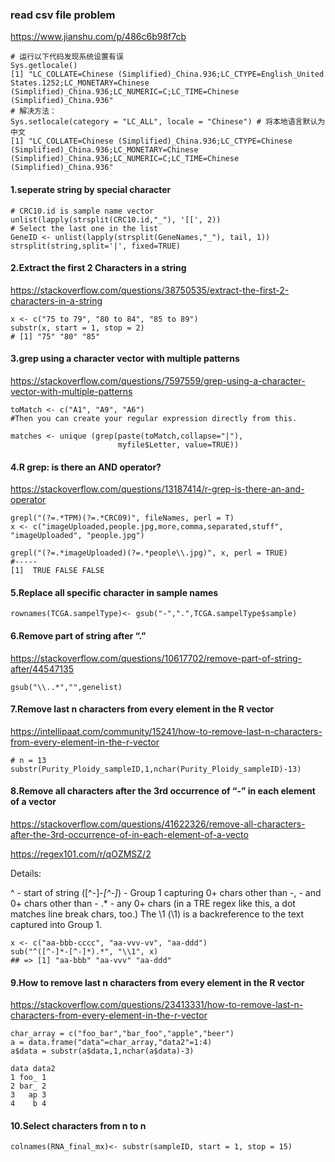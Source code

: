 ### read csv file problem
https://www.jianshu.com/p/486c6b98f7cb
```
# 运行以下代码发现系统设置有误
Sys.getlocale()
[1] "LC_COLLATE=Chinese (Simplified)_China.936;LC_CTYPE=English_United States.1252;LC_MONETARY=Chinese (Simplified)_China.936;LC_NUMERIC=C;LC_TIME=Chinese (Simplified)_China.936"
# 解决方法：
Sys.setlocale(category = "LC_ALL", locale = "Chinese") # 将本地语言默认为中文
[1] "LC_COLLATE=Chinese (Simplified)_China.936;LC_CTYPE=Chinese (Simplified)_China.936;LC_MONETARY=Chinese (Simplified)_China.936;LC_NUMERIC=C;LC_TIME=Chinese (Simplified)_China.936"
```


#### 1.seperate string by special character
```
# CRC10.id is sample name vector
unlist(lapply(strsplit(CRC10.id,"_"), '[[', 2))
# Select the last one in the list
GeneID <- unlist(lapply(strsplit(GeneNames,"_"), tail, 1))
strsplit(string,split='|', fixed=TRUE)
```
#### 2.Extract the first 2 Characters in a string
https://stackoverflow.com/questions/38750535/extract-the-first-2-characters-in-a-string
```
x <- c("75 to 79", "80 to 84", "85 to 89")
substr(x, start = 1, stop = 2)
# [1] "75" "80" "85"
```
#### 3.grep using a character vector with multiple patterns
https://stackoverflow.com/questions/7597559/grep-using-a-character-vector-with-multiple-patterns
```
toMatch <- c("A1", "A9", "A6")
#Then you can create your regular expression directly from this.

matches <- unique (grep(paste(toMatch,collapse="|"), 
                        myfile$Letter, value=TRUE))
```
#### 4.R grep: is there an AND operator?
https://stackoverflow.com/questions/13187414/r-grep-is-there-an-and-operator
```
grepl("(?=.*TPM)(?=.*CRC09)", fileNames, perl = T)
x <- c("imageUploaded,people.jpg,more,comma,separated,stuff", "imageUploaded", "people.jpg")

grepl("(?=.*imageUploaded)(?=.*people\\.jpg)", x, perl = TRUE)
#-----
[1]  TRUE FALSE FALSE
```
#### 5.Replace all specific character in sample names
```
rownames(TCGA.sampelType)<- gsub("-",".",TCGA.sampelType$sample)
```
#### 6.Remove part of string after “.”
https://stackoverflow.com/questions/10617702/remove-part-of-string-after/44547135
```
gsub("\\..*","",genelist)
```
#### 7.Remove last n characters from every element in the R vector
https://intellipaat.com/community/15241/how-to-remove-last-n-characters-from-every-element-in-the-r-vector
```
# n = 13
substr(Purity_Ploidy_sampleID,1,nchar(Purity_Ploidy_sampleID)-13)
```
#### 8.Remove all characters after the 3rd occurrence of “-” in each element of a vector
https://stackoverflow.com/questions/41622326/remove-all-characters-after-the-3rd-occurrence-of-in-each-element-of-a-vecto

https://regex101.com/r/qOZMSZ/2

Details:

^ - start of string
([^-]*-[^-]*) - Group 1 capturing 0+ chars other than -, - and 0+ chars other than -
.* - any 0+ chars (in a TRE regex like this, a dot matches line break chars, too.)
The \\1 (\1) is a backreference to the text captured into Group 1.
```
x <- c("aa-bbb-cccc", "aa-vvv-vv", "aa-ddd")
sub("^([^-]*-[^-]*).*", "\\1", x)
## => [1] "aa-bbb" "aa-vvv" "aa-ddd"
```
#### 9.How to remove last n characters from every element in the R vector
https://stackoverflow.com/questions/23413331/how-to-remove-last-n-characters-from-every-element-in-the-r-vector
```
char_array = c("foo_bar","bar_foo","apple","beer")
a = data.frame("data"=char_array,"data2"=1:4)
a$data = substr(a$data,1,nchar(a$data)-3)

data data2
1 foo_ 1
2 bar_ 2
3   ap 3
4    b 4
```
#### 10.Select characters from n to n
```
colnames(RNA_final_mx)<- substr(sampleID, start = 1, stop = 15)
```
